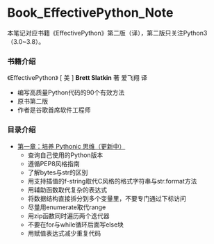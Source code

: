 # Book_EffectivePython_Note

本笔记对应书籍《EffectivePython》第二版（译），第二版只关注Python3（3.0\~3.8）。

### 书籍介绍

《EffectivePython》 [ 美 ] **Brett Slatkin** 著 爱飞翔 译  
- 编写高质量Python代码的90个有效方法  
- 原书第二版
- 作者是谷歌首席软件工程师

### 目录介绍

- [第一章：培养 Pythonic 思维（更新中）](./0.培养Pythonic思维.md)
  - 查询自己使用的Python版本
  - 遵循PEP8风格指南
  - 了解bytes与str的区别
  - 用支持插值的f-string取代C风格的格式字符串与str.format方法
  - 用辅助函数取代复杂的表达式
  - 将数据结构直接拆分到多个变量里，不要专门通过下标访问
  - 尽量用enumerate取代range
  - 用zip函数同时遍历两个迭代器
  - 不要在for与while循环后面写else块
  - 用赋值表达式减少重复代码